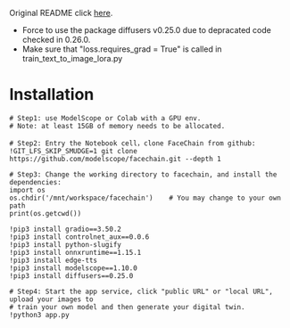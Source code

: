 Original README click [here](https://github.com/elementlo/facechain/blob/main/README_ORI.md).

* Force to use the package diffusers v0.25.0 due to depracated code checked in 0.26.0.
* Make sure that "loss.requires_grad = True" is called in train_text_to_image_lora.py

# Installation
```
# Step1: use ModelScope or Colab with a GPU env.
# Note: at least 15GB of memory needs to be allocated.

# Step2: Entry the Notebook cell，clone FaceChain from github:
!GIT_LFS_SKIP_SMUDGE=1 git clone https://github.com/modelscope/facechain.git --depth 1

# Step3: Change the working directory to facechain, and install the dependencies:
import os
os.chdir('/mnt/workspace/facechain')    # You may change to your own path
print(os.getcwd())

!pip3 install gradio==3.50.2
!pip3 install controlnet_aux==0.0.6
!pip3 install python-slugify
!pip3 install onnxruntime==1.15.1
!pip3 install edge-tts
!pip3 install modelscope==1.10.0
!pip3 install diffusers==0.25.0

# Step4: Start the app service, click "public URL" or "local URL", upload your images to 
# train your own model and then generate your digital twin.
!python3 app.py
```
